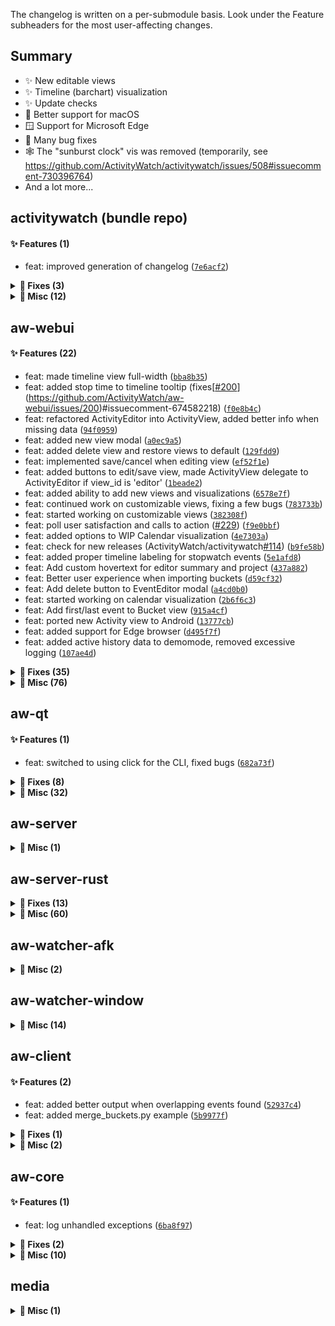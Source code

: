 The changelog is written on a per-submodule basis. Look under the Feature subheaders for the most user-affecting changes.

## Summary

 - ✨ New editable views
 - ✨ Timeline (barchart) visualization
 - ✨ Update checks
 - 🍎 Better support for macOS
 - 🪟 Support for Microsoft Edge
 - 🐛 Many bug fixes
 - 🕸️ The "sunburst clock" vis was removed (temporarily, see https://github.com/ActivityWatch/activitywatch/issues/508#issuecomment-730396764)
 - And a lot more...

## activitywatch (bundle repo)

#### ✨ Features (1)
 - feat: improved generation of changelog ([`7e6acf2`](https://github.com/ActivityWatch/activitywatch/commit/7e6acf2))

<details><summary><b>🐛 Fixes (3)</b></summary>
<p>

 - fix: fixed inclusion of aw-webui for use with aw-server-rust (fixes [#441](https://github.com/ActivityWatch/activitywatch/issues/441)) ([`2c3fe73`](https://github.com/ActivityWatch/activitywatch/commit/2c3fe73))
 - fix: fixed generation of changelog for subsubmodules ([`77b39b5`](https://github.com/ActivityWatch/activitywatch/commit/77b39b5))
 - fix: switched from biplist to plistlib (following dmgbuild's example) ([`5ddb5f6`](https://github.com/ActivityWatch/activitywatch/commit/5ddb5f6))

</p></details>

<details><summary><b>🔨 Misc (12)</b></summary>
<p>

 - docs: updated screenshot in README ([`42bf20c`](https://github.com/ActivityWatch/activitywatch/commit/42bf20c))
 - docs: updated FUNDING.yml ([`c779d75`](https://github.com/ActivityWatch/activitywatch/commit/c779d75))
 - Use git describe --tags --abbrev=0 to retrieve current activitywatch version in aw.spec ([`47cd07e`](https://github.com/ActivityWatch/activitywatch/commit/47cd07e))
 - docs: fixed stray end tag in README ([`b1a89d7`](https://github.com/ActivityWatch/activitywatch/commit/b1a89d7))
 - README: Removed outdated statement that import is not supported ([`370b073`](https://github.com/ActivityWatch/activitywatch/commit/370b073))
 - docs: fixed emoji in bug report issue template title ([`89d8a4f`](https://github.com/ActivityWatch/activitywatch/commit/89d8a4f))
 - docs: updated issue templates ([#429](https://github.com/ActivityWatch/activitywatch/issues/429)) ([`5c139b9`](https://github.com/ActivityWatch/activitywatch/commit/5c139b9))
 - docs: added commit message guidelines to CONTRIBUTING.md ([#415](https://github.com/ActivityWatch/activitywatch/issues/415)) ([`29ad429`](https://github.com/ActivityWatch/activitywatch/commit/29ad429))
 - Merge pull request [#401](https://github.com/ActivityWatch/activitywatch/issues/401) from gwynevans/docTweak ([`b1e8934`](https://github.com/ActivityWatch/activitywatch/commit/b1e8934))
 - Add explanation of AFK acronym to README ([`5193cd1`](https://github.com/ActivityWatch/activitywatch/commit/5193cd1))
 - docs: added new script to build changelog ([#381](https://github.com/ActivityWatch/activitywatch/issues/381)) ([`8ed9754`](https://github.com/ActivityWatch/activitywatch/commit/8ed9754))
 - docs: added GitHub actions badge to README ([`b33711a`](https://github.com/ActivityWatch/activitywatch/commit/b33711a))

</p></details>

## aw-webui

#### ✨ Features (22)
 - feat: made timeline view full-width ([`bba8b35`](https://github.com/ActivityWatch/aw-webui/commit/bba8b35))
 - feat: added stop time to timeline tooltip (fixes[[#200](https://github.com/ActivityWatch/aw-webui/issues/200)](https://github.com/ActivityWatch/aw-webui/issues/200)#issuecomment-674582218) ([`f0e8b4c`](https://github.com/ActivityWatch/aw-webui/commit/f0e8b4c))
 - feat: refactored ActivityEditor into ActivityView, added better info when missing data ([`94f0959`](https://github.com/ActivityWatch/aw-webui/commit/94f0959))
 - feat: added new view modal ([`a0ec9a5`](https://github.com/ActivityWatch/aw-webui/commit/a0ec9a5))
 - feat: added delete view and restore views to default ([`129fdd9`](https://github.com/ActivityWatch/aw-webui/commit/129fdd9))
 - feat: implemented save/cancel when editing view ([`ef52f1e`](https://github.com/ActivityWatch/aw-webui/commit/ef52f1e))
 - feat: added buttons to edit/save view, made ActivityView delegate to ActivityEditor if view_id is 'editor' ([`1beade2`](https://github.com/ActivityWatch/aw-webui/commit/1beade2))
 - feat: added ability to add new views and visualizations ([`6578e7f`](https://github.com/ActivityWatch/aw-webui/commit/6578e7f))
 - feat: continued work on customizable views, fixing a few bugs ([`783733b`](https://github.com/ActivityWatch/aw-webui/commit/783733b))
 - feat: started working on customizable views ([`382308f`](https://github.com/ActivityWatch/aw-webui/commit/382308f))
 - feat: poll user satisfaction and calls to action ([#229](https://github.com/ActivityWatch/aw-webui/issues/229)) ([`f9e0bbf`](https://github.com/ActivityWatch/aw-webui/commit/f9e0bbf))
 - feat: added options to WIP Calendar visualization ([`4e7303a`](https://github.com/ActivityWatch/aw-webui/commit/4e7303a))
 - feat: check for new releases (ActivityWatch/activitywatch[#114](https://github.com/ActivityWatch/aw-webui/issues/114)) ([`b9fe58b`](https://github.com/ActivityWatch/aw-webui/commit/b9fe58b))
 - feat: added proper timeline labeling for stopwatch events ([`5e1afd8`](https://github.com/ActivityWatch/aw-webui/commit/5e1afd8))
 - feat: Add custom hovertext for editor summary and project ([`437a882`](https://github.com/ActivityWatch/aw-webui/commit/437a882))
 - feat: Better user experience when importing buckets ([`d59cf32`](https://github.com/ActivityWatch/aw-webui/commit/d59cf32))
 - feat: Add delete button to EventEditor modal ([`a4cd0b0`](https://github.com/ActivityWatch/aw-webui/commit/a4cd0b0))
 - feat: started working on calendar visualization ([`2b6f6c3`](https://github.com/ActivityWatch/aw-webui/commit/2b6f6c3))
 - feat: Add first/last event to Bucket view ([`915a4cf`](https://github.com/ActivityWatch/aw-webui/commit/915a4cf))
 - feat: ported new Activity view to Android ([`13777cb`](https://github.com/ActivityWatch/aw-webui/commit/13777cb))
 - feat: added support for Edge browser ([`d495f7f`](https://github.com/ActivityWatch/aw-webui/commit/d495f7f))
 - feat: added active history data to demomode, removed excessive logging ([`107ae4d`](https://github.com/ActivityWatch/aw-webui/commit/107ae4d))

<details><summary><b>🐛 Fixes (35)</b></summary>
<p>

 - fix: added chromium.exe to browser appnames (fixes[[#503](https://github.com/ActivityWatch/aw-webui/issues/503)](https://github.com/ActivityWatch/activitywatch/issues/503)) ([`541e99c`](https://github.com/ActivityWatch/aw-webui/commit/541e99c))
 - fix: improved border-color of events in timeline visualization ([`935354a`](https://github.com/ActivityWatch/aw-webui/commit/935354a))
 - fix: added (commented out) sunburst_clock to SelectableVisualization.vue ([`d4f2b3c`](https://github.com/ActivityWatch/aw-webui/commit/d4f2b3c))
 - fix: fixed missing href, added Discord to links in Home.vue ([`6b5a67b`](https://github.com/ActivityWatch/aw-webui/commit/6b5a67b))
 - fix: minor satisfaction poll fixes ([`392cf8c`](https://github.com/ActivityWatch/aw-webui/commit/392cf8c))
 - fix: fixed invalid type ([`105afdc`](https://github.com/ActivityWatch/aw-webui/commit/105afdc))
 - fix: added linting for tests and fixed lint issues ([`fc5cbe9`](https://github.com/ActivityWatch/aw-webui/commit/fc5cbe9))
 - fix: changed sometimes missing unicode character to icon in CategoryTree ([`50b3258`](https://github.com/ActivityWatch/aw-webui/commit/50b3258))
 - fix: change button to only show for range ([#449](https://github.com/ActivityWatch/aw-webui/issues/449) from activitywatch) ([`0c36bbe`](https://github.com/ActivityWatch/aw-webui/commit/0c36bbe))
 - fix: fix timeline updating before new range is selected ([#449](https://github.com/ActivityWatch/aw-webui/issues/449) from activitywatch) ([`444980a`](https://github.com/ActivityWatch/aw-webui/commit/444980a))
 - fix: fix timeline updating before new range is selected ([#449](https://github.com/ActivityWatch/aw-webui/issues/449) from activitywatch) ([`d2ebb9c`](https://github.com/ActivityWatch/aw-webui/commit/d2ebb9c))
 - fix: Update aw-client-js ([`1448792`](https://github.com/ActivityWatch/aw-webui/commit/1448792))
 - fix: cleaned up queries, unifying more into canonicalQuery ([`03a1242`](https://github.com/ActivityWatch/aw-webui/commit/03a1242))
 - fix: Fix incompatibility with aw-server-python ([`1d3bfd1`](https://github.com/ActivityWatch/aw-webui/commit/1d3bfd1))
 - fix: Fix VisTimeline errors ([`61d2461`](https://github.com/ActivityWatch/aw-webui/commit/61d2461))
 - fix: Fix previously broken ts types ([`2902651`](https://github.com/ActivityWatch/aw-webui/commit/2902651))
 - fix: Fix previously broken ts types ([`e356b24`](https://github.com/ActivityWatch/aw-webui/commit/e356b24))
 - fix: Fix linting issues ([`ccddac7`](https://github.com/ActivityWatch/aw-webui/commit/ccddac7))
 - fix: Fix broken getBucketWithEvents ([`554f3f7`](https://github.com/ActivityWatch/aw-webui/commit/554f3f7))
 - fix: Set headers on tables where they belong ([`f08a43b`](https://github.com/ActivityWatch/aw-webui/commit/f08a43b))
 - fix: Fix 'Updated' field in buckets view for aw-server-rust ([`490901d`](https://github.com/ActivityWatch/aw-webui/commit/490901d))
 - fix: reintroduced active events for barchart visualization ([`2acb3cb`](https://github.com/ActivityWatch/aw-webui/commit/2acb3cb))
 - fix: fixed [#206](https://github.com/ActivityWatch/aw-webui/issues/206), incorrectly escaping backslashes in regex ([`554d05a`](https://github.com/ActivityWatch/aw-webui/commit/554d05a))
 - fix: fixed bug where opening Activity view didn't correctly use today as default date ([`903ad77`](https://github.com/ActivityWatch/aw-webui/commit/903ad77))
 - fix: added 'Firefox-esr' to browser appnames, fixes [#204](https://github.com/ActivityWatch/aw-webui/issues/204) ([`b6f91e3`](https://github.com/ActivityWatch/aw-webui/commit/b6f91e3))
 - fix: Merge window and browser queries ([`f9bcaed`](https://github.com/ActivityWatch/aw-webui/commit/f9bcaed))
 - fix: Subview is now kept when changing date in Activity view ([`f31c75c`](https://github.com/ActivityWatch/aw-webui/commit/f31c75c))
 - fix: fixed filter by category on Android ([`80479d2`](https://github.com/ActivityWatch/aw-webui/commit/80479d2))
 - fix: fixed incorrect references to state ([`0ded48d`](https://github.com/ActivityWatch/aw-webui/commit/0ded48d))
 - fix: Fixed very minor misplacement of button ([`a65623f`](https://github.com/ActivityWatch/aw-webui/commit/a65623f))
 - fix: fixed use of wrong bucket ([`83d14ca`](https://github.com/ActivityWatch/aw-webui/commit/83d14ca))
 - fix: readded active history caching ([`035d4cc`](https://github.com/ActivityWatch/aw-webui/commit/035d4cc))
 - fix: Add notice to download browser watcher if no buckets exist ([`f167565`](https://github.com/ActivityWatch/aw-webui/commit/f167565))
 - fix: See host if only editor buckets exist ([`59197ce`](https://github.com/ActivityWatch/aw-webui/commit/59197ce))
 - fix: Make week start on Monday instead of Sunday ([`dd6abc4`](https://github.com/ActivityWatch/aw-webui/commit/dd6abc4))

</p></details>

<details><summary><b>🔨 Misc (76)</b></summary>
<p>

 - Merge pull request [#233](https://github.com/ActivityWatch/aw-webui/issues/233) from ActivityWatch/dev/customizable-views ([`8e886b4`](https://github.com/ActivityWatch/aw-webui/commit/8e886b4))
 - refactor: split 'settings' Vuex store into 'categories' and 'views' ([`2788c14`](https://github.com/ActivityWatch/aw-webui/commit/2788c14))
 - test: fixed e2e screenshot test ([`50e2c0d`](https://github.com/ActivityWatch/aw-webui/commit/50e2c0d))
 - Merge pull request [#167](https://github.com/ActivityWatch/aw-webui/issues/167) from Mte90/patch-1 ([`2c5a934`](https://github.com/ActivityWatch/aw-webui/commit/2c5a934))
 - fix linting ([`526cfdc`](https://github.com/ActivityWatch/aw-webui/commit/526cfdc))
 - remove trailing whitespaces ([`49f3e2e`](https://github.com/ActivityWatch/aw-webui/commit/49f3e2e))
 - fix linting ([`894bf64`](https://github.com/ActivityWatch/aw-webui/commit/894bf64))
 - Merge branch 'master' into patch-1 ([`2e52832`](https://github.com/ActivityWatch/aw-webui/commit/2e52832))
 - docs: fixed comment in PeriodUsage.vue ([#230](https://github.com/ActivityWatch/aw-webui/issues/230)) ([`7912a32`](https://github.com/ActivityWatch/aw-webui/commit/7912a32))
 - Merge pull request [#211](https://github.com/ActivityWatch/aw-webui/issues/211) from ActivityWatch/dev/calendar ([`bfc24c9`](https://github.com/ActivityWatch/aw-webui/commit/bfc24c9))
 - Merge branch 'master' into dev/calendar ([`376e44f`](https://github.com/ActivityWatch/aw-webui/commit/376e44f))
 - Merge pull request [#225](https://github.com/ActivityWatch/aw-webui/issues/225) from billangli/dev/check-for-new-releases ([`707c45a`](https://github.com/ActivityWatch/aw-webui/commit/707c45a))
 - clean up code ([`f8b876b`](https://github.com/ActivityWatch/aw-webui/commit/f8b876b))
 - add aliasing to jest config ([`a8b35d9`](https://github.com/ActivityWatch/aw-webui/commit/a8b35d9))
 - ignore screenshot.test.js from npm test script ([`81a6985`](https://github.com/ActivityWatch/aw-webui/commit/81a6985))
 - Merge pull request [#219](https://github.com/ActivityWatch/aw-webui/issues/219) from billangli/dev/timeline-input-button ([`02a37cc`](https://github.com/ActivityWatch/aw-webui/commit/02a37cc))
 - move initial request to be called from InputTimeInterval ([`050f700`](https://github.com/ActivityWatch/aw-webui/commit/050f700))
 - Change select from v-bind to v-model ([`435896a`](https://github.com/ActivityWatch/aw-webui/commit/435896a))
 - lint-fix ([`7a39a23`](https://github.com/ActivityWatch/aw-webui/commit/7a39a23))
 - Merge branch 'dev/timeline-input-button' of https://github.com/billangli/aw-webui into dev/timeline-input-button ([`6e1eedb`](https://github.com/ActivityWatch/aw-webui/commit/6e1eedb))
 - style: fixed lints, applied prettier v2 style, removed old Log view ([`91878ee`](https://github.com/ActivityWatch/aw-webui/commit/91878ee))
 - Merge pull request [#218](https://github.com/ActivityWatch/aw-webui/issues/218) from ActivityWatch/dev/settings-split ([`11245d7`](https://github.com/ActivityWatch/aw-webui/commit/11245d7))
 - Merge pull request [#217](https://github.com/ActivityWatch/aw-webui/issues/217) from ActivityWatch/dev/summary-custom-hovertext ([`e0d26ec`](https://github.com/ActivityWatch/aw-webui/commit/e0d26ec))
 - refactor: Split Settings into multiple views ([`ed37580`](https://github.com/ActivityWatch/aw-webui/commit/ed37580))
 - Merge pull request [#210](https://github.com/ActivityWatch/aw-webui/issues/210) from ActivityWatch/dev/import-ux-enhancement ([`0038e50`](https://github.com/ActivityWatch/aw-webui/commit/0038e50))
 - Merge pull request [#214](https://github.com/ActivityWatch/aw-webui/issues/214) from ActivityWatch/dev/move-delete-button ([`443528f`](https://github.com/ActivityWatch/aw-webui/commit/443528f))
 - refactor: Move modal into EventEditor ([`9319fca`](https://github.com/ActivityWatch/aw-webui/commit/9319fca))
 - Merge pull request [#209](https://github.com/ActivityWatch/aw-webui/issues/209) from ActivityWatch/dev/lint-fix ([`63d23f9`](https://github.com/ActivityWatch/aw-webui/commit/63d23f9))
 - Merge pull request [#208](https://github.com/ActivityWatch/aw-webui/issues/208) from ActivityWatch/dev/vuex-fix ([`16e37ae`](https://github.com/ActivityWatch/aw-webui/commit/16e37ae))
 - Merge pull request [#202](https://github.com/ActivityWatch/aw-webui/issues/202) from ActivityWatch/dev/last_updated_buckets_fix ([`4b08fbd`](https://github.com/ActivityWatch/aw-webui/commit/4b08fbd))
 - Merge pull request [#203](https://github.com/ActivityWatch/aw-webui/issues/203) from ActivityWatch/dev/merge-window-and-browser-queries ([`09df952`](https://github.com/ActivityWatch/aw-webui/commit/09df952))
 - Merge pull request [#207](https://github.com/ActivityWatch/aw-webui/issues/207) from ActivityWatch/dev/today-bug ([`7821419`](https://github.com/ActivityWatch/aw-webui/commit/7821419))
 - Merge pull request [#2](https://github.com/ActivityWatch/aw-webui/issues/2) from skuzzymiglet/patch-1 ([`4d81a09`](https://github.com/ActivityWatch/aw-webui/commit/4d81a09))
 - Merge pull request [#201](https://github.com/ActivityWatch/aw-webui/issues/201) from ActivityWatch/dev/period-link-subview-fix ([`df5a625`](https://github.com/ActivityWatch/aw-webui/commit/df5a625))
 - Fix bug with browser activity not showing "Loading..." when loading ([`9247aed`](https://github.com/ActivityWatch/aw-webui/commit/9247aed))
 - Merge pull request [#197](https://github.com/ActivityWatch/aw-webui/issues/197) from ActivityWatch/dev/small-tweaks ([`1a969b3`](https://github.com/ActivityWatch/aw-webui/commit/1a969b3))
 - improvement(design): more small design improvements ([`7a2693d`](https://github.com/ActivityWatch/aw-webui/commit/7a2693d))
 - improvement(design): further fixes to design on small screens, added links to watchers page in the docs whenmissing browser or editor buckets ([`3dc3615`](https://github.com/ActivityWatch/aw-webui/commit/3dc3615))
 - improvement(design): made improvements to the design of the Activity view, including smaller tabs and placing the periodLength select in between the 'previous' and 'next' buttons ([`06ccbbe`](https://github.com/ActivityWatch/aw-webui/commit/06ccbbe))
 - Merge pull request [#196](https://github.com/ActivityWatch/aw-webui/issues/196) from ActivityWatch/dependabot/npm_and_yarn/jquery-3.5.0 ([`7c9a7d5`](https://github.com/ActivityWatch/aw-webui/commit/7c9a7d5))
 - Merge pull request [#194](https://github.com/ActivityWatch/aw-webui/issues/194) from ActivityWatch/dev/eslint-fix ([`4973c62`](https://github.com/ActivityWatch/aw-webui/commit/4973c62))
 - Merge pull request [#195](https://github.com/ActivityWatch/aw-webui/issues/195) from ActivityWatch/dev/cleanups ([`7242bed`](https://github.com/ActivityWatch/aw-webui/commit/7242bed))
 - refactor: Removed unnecessary prints ([`9c616e2`](https://github.com/ActivityWatch/aw-webui/commit/9c616e2))
 - style: fixed eslint warnings ([`187c7e5`](https://github.com/ActivityWatch/aw-webui/commit/187c7e5))
 - Merge pull request [#183](https://github.com/ActivityWatch/aw-webui/issues/183) from ActivityWatch/dev/android-update ([`c535835`](https://github.com/ActivityWatch/aw-webui/commit/c535835))
 - refactor: cleanup and minor restyling of SelectableVisualization ([`b215d50`](https://github.com/ActivityWatch/aw-webui/commit/b215d50))
 - Merge pull request [#193](https://github.com/ActivityWatch/aw-webui/issues/193) from ActivityWatch/dev/period-length-fix ([`51bab94`](https://github.com/ActivityWatch/aw-webui/commit/51bab94))
 - refactor: removed old Android activity view ([`afdf0fc`](https://github.com/ActivityWatch/aw-webui/commit/afdf0fc))
 - refactor: changed buckets.(type)_buckets to simply buckets.(type), added androidBucketsByHost ([`f90c0af`](https://github.com/ActivityWatch/aw-webui/commit/f90c0af))
 - Merge pull request [#192](https://github.com/ActivityWatch/aw-webui/issues/192) from NicoWeio/better-errors ([`0f9eb0c`](https://github.com/ActivityWatch/aw-webui/commit/0f9eb0c))
 - remove dedupe "feature"; rewrite code for display message ([`3b1a22f`](https://github.com/ActivityWatch/aw-webui/commit/3b1a22f))
 - bugfix: Inconsistency when changing period length ([`1704d71`](https://github.com/ActivityWatch/aw-webui/commit/1704d71))
 - display error message from API requests if available ([`452ac82`](https://github.com/ActivityWatch/aw-webui/commit/452ac82))
 - Merge pull request [#190](https://github.com/ActivityWatch/aw-webui/issues/190) from ActivityWatch/dev/selectable-activity-views ([`353634b`](https://github.com/ActivityWatch/aw-webui/commit/353634b))
 - refactor: Rename ActivityDaily to just Activity ([`bc4e950`](https://github.com/ActivityWatch/aw-webui/commit/bc4e950))
 - feature: Make views in summary selectable ([`c366500`](https://github.com/ActivityWatch/aw-webui/commit/c366500))
 - Merge pull request [#189](https://github.com/ActivityWatch/aw-webui/issues/189) from ActivityWatch/dev/daily-activity-vuex-refactor2 ([`a5a9e70`](https://github.com/ActivityWatch/aw-webui/commit/a5a9e70))
 - refactor: Made activity_daily vuex more structured and easier to read ([`e30bad4`](https://github.com/ActivityWatch/aw-webui/commit/e30bad4))
 - Merge pull request [#186](https://github.com/ActivityWatch/aw-webui/issues/186) from ActivityWatch/dev/make-queries-less-dependent ([`6379134`](https://github.com/ActivityWatch/aw-webui/commit/6379134))
 - Merge pull request [#185](https://github.com/ActivityWatch/aw-webui/issues/185) from ActivityWatch/dev/monday-start-of-week ([`3451196`](https://github.com/ActivityWatch/aw-webui/commit/3451196))
 - Merge pull request [#182](https://github.com/ActivityWatch/aw-webui/issues/182) from ActivityWatch/dev/demomode-active-history ([`fbcb5ab`](https://github.com/ActivityWatch/aw-webui/commit/fbcb5ab))
 - Merge pull request [#181](https://github.com/ActivityWatch/aw-webui/issues/181) from ActivityWatch/dev/edge-browser ([`91bdb2c`](https://github.com/ActivityWatch/aw-webui/commit/91bdb2c))
 - Merge pull request [#179](https://github.com/ActivityWatch/aw-webui/issues/179) from ActivityWatch/github-actions ([`ed6bed6`](https://github.com/ActivityWatch/aw-webui/commit/ed6bed6))
 - Merge pull request [#178](https://github.com/ActivityWatch/aw-webui/issues/178) from ActivityWatch/dev/better-demomode ([`f3fcb20`](https://github.com/ActivityWatch/aw-webui/commit/f3fcb20))
 - Merge branch 'dev/better-demomode' of github.com:ActivityWatch/aw-webui into dev/better-demomode ([`fdd8052`](https://github.com/ActivityWatch/aw-webui/commit/fdd8052))
 - docs: added more activities to demomode ([`cc5b437`](https://github.com/ActivityWatch/aw-webui/commit/cc5b437))
 - added computation of demo data from single list of events ([`f0a06dd`](https://github.com/ActivityWatch/aw-webui/commit/f0a06dd))
 - added computation of demo data from single list of events ([`1362f2d`](https://github.com/ActivityWatch/aw-webui/commit/1362f2d))
 - Merge pull request [#177](https://github.com/ActivityWatch/aw-webui/issues/177) from ActivityWatch/dev/prettier ([`f9c0b40`](https://github.com/ActivityWatch/aw-webui/commit/f9c0b40))
 - ran `make lint-fix` ([`a1428a4`](https://github.com/ActivityWatch/aw-webui/commit/a1428a4))
 - Merge pull request [#176](https://github.com/ActivityWatch/aw-webui/issues/176) from ActivityWatch/dev/demomode ([`553cceb`](https://github.com/ActivityWatch/aw-webui/commit/553cceb))
 - added fully covered examples of data for demomode ([`5a47ebe`](https://github.com/ActivityWatch/aw-webui/commit/5a47ebe))
 - added lint-fix to Makefile (eslint --fix), now also lints typescript files ([`3ea66bb`](https://github.com/ActivityWatch/aw-webui/commit/3ea66bb))
 - started working on demo mode ([`8f9af1c`](https://github.com/ActivityWatch/aw-webui/commit/8f9af1c))
 - Combine aw-webui PR [#173](https://github.com/ActivityWatch/aw-webui/issues/173) ([`0b9da98`](https://github.com/ActivityWatch/aw-webui/commit/0b9da98))
 - More software to categorize ([`755c6f0`](https://github.com/ActivityWatch/aw-webui/commit/755c6f0))

</p></details>

## aw-qt

#### ✨ Features (1)
 - feat: switched to using click for the CLI, fixed bugs ([`682a73f`](https://github.com/ActivityWatch/aw-qt/commit/682a73f))

<details><summary><b>🐛 Fixes (8)</b></summary>
<p>

 - fix: fixed assumption about pathsep ([`b7da7c3`](https://github.com/ActivityWatch/aw-qt/commit/b7da7c3))
 - fix: improved module detection, added comments ([`1924e3b`](https://github.com/ActivityWatch/aw-qt/commit/1924e3b))
 - fix: fixed module detection and naming ([`063a00c`](https://github.com/ActivityWatch/aw-qt/commit/063a00c))
 - fix: fixed bugs in bundled/system modules ([`83cc4db`](https://github.com/ActivityWatch/aw-qt/commit/83cc4db))
 - fix: fixed typing checks ([`01378f1`](https://github.com/ActivityWatch/aw-qt/commit/01378f1))
 - fix: minor cleanup ([`f6d26c7`](https://github.com/ActivityWatch/aw-qt/commit/f6d26c7))
 - fix: made sip an explicit dependency (see[[#433](https://github.com/ActivityWatch/aw-qt/issues/433)](https://github.com/ActivityWatch/activitywatch/issues/433)) ([`56cc28c`](https://github.com/ActivityWatch/aw-qt/commit/56cc28c))
 - fix: replace webbrowser.open with xdg-open with original LD_LIBRARY_PATH ([`bcd27a0`](https://github.com/ActivityWatch/aw-qt/commit/bcd27a0))

</p></details>

<details><summary><b>🔨 Misc (32)</b></summary>
<p>

 - manager: Fix issue with bundled modules not being detected ([`d887ca5`](https://github.com/ActivityWatch/aw-qt/commit/d887ca5))
 - manager: Make matching of executables more accurate ([`1d421ba`](https://github.com/ActivityWatch/aw-qt/commit/1d421ba))
 - Merge pull request [#64](https://github.com/ActivityWatch/aw-qt/issues/64) from ActivityWatch/dev/fix-module-name-and-filtering ([`9a569fa`](https://github.com/ActivityWatch/aw-qt/commit/9a569fa))
 - docs: updated README with badges and minimal build instructions ([`3db74cd`](https://github.com/ActivityWatch/aw-qt/commit/3db74cd))
 - Merge pull request [#56](https://github.com/ActivityWatch/aw-qt/issues/56) from xylix/dev/improved-module-detection ([`839c9fd`](https://github.com/ActivityWatch/aw-qt/commit/839c9fd))
 - style: removed unused imports ([`157a546`](https://github.com/ActivityWatch/aw-qt/commit/157a546))
 - Merge branch 'master' into dev/improved-module-detection ([`0a359bd`](https://github.com/ActivityWatch/aw-qt/commit/0a359bd))
 - Merge pull request [#59](https://github.com/ActivityWatch/aw-qt/issues/59) from ActivityWatch/dev/fix-buggy-webbrowser-open ([`707b75b`](https://github.com/ActivityWatch/aw-qt/commit/707b75b))
 - Get PATH using python's os module instead of getting environment variable and manually splitting ([`68314f0`](https://github.com/ActivityWatch/aw-qt/commit/68314f0))
 - Merge pull request [#57](https://github.com/ActivityWatch/aw-qt/issues/57) from xylix/dev/trayicon-color-fix ([`eadf39d`](https://github.com/ActivityWatch/aw-qt/commit/eadf39d))
 - Let trayicon owning program handle coloring it with filters ([`5385d8b`](https://github.com/ActivityWatch/aw-qt/commit/5385d8b))
 - Add some informative pydoc comments ([`2a6a8da`](https://github.com/ActivityWatch/aw-qt/commit/2a6a8da))
 - Recursively find submodules in subdirectories ([`9a849ca`](https://github.com/ActivityWatch/aw-qt/commit/9a849ca))
 - Remove unnecessary possible_modules config option ([`9e4b15e`](https://github.com/ActivityWatch/aw-qt/commit/9e4b15e))
 - Add pip cache for macOS, should make pyobjc etc. installation significantly faster ([`b14b1be`](https://github.com/ActivityWatch/aw-qt/commit/b14b1be))
 - Improve autostart() input typing ([`8808f7c`](https://github.com/ActivityWatch/aw-qt/commit/8808f7c))
 - Add pyqt type stubs to dev dependencies, nicer mypy output by default ([`a7c098c`](https://github.com/ActivityWatch/aw-qt/commit/a7c098c))
 - Fix lambda parameter amount to allow termination on sigint / sigkill ([`ea9d196`](https://github.com/ActivityWatch/aw-qt/commit/ea9d196))
 - Improve type safety and add some info logs / comments ([`d4e33cf`](https://github.com/ActivityWatch/aw-qt/commit/d4e33cf))
 - Improve mypy typing ([`4403d19`](https://github.com/ActivityWatch/aw-qt/commit/4403d19))
 - Merge remote-tracking branch 'xylix/dev/autodetect-modules' into dev/improved-module-detection ([`2a05ba1`](https://github.com/ActivityWatch/aw-qt/commit/2a05ba1))
 - remove 1 unused import, don't treat aw-server as a special case in creating module menu ([`7a67423`](https://github.com/ActivityWatch/aw-qt/commit/7a67423))
 - Add type hints to new code ([`94dc1df`](https://github.com/ActivityWatch/aw-qt/commit/94dc1df))
 - rename QTSettings to AwQtSettings and add aw-server-rust ([`9dfea4b`](https://github.com/ActivityWatch/aw-qt/commit/9dfea4b))
 - Store available and autostart modules lists as configuration. See [#47](https://github.com/ActivityWatch/aw-qt/issues/47) ([`a974e2c`](https://github.com/ActivityWatch/aw-qt/commit/a974e2c))
 - actually check for module existence in manager ([`b7ed55a`](https://github.com/ActivityWatch/aw-qt/commit/b7ed55a))
 - fixed typechecking and enabled on Travis ([`6db5435`](https://github.com/ActivityWatch/aw-qt/commit/6db5435))
 - categorized module menu by location of module ([`70cca98`](https://github.com/ActivityWatch/aw-qt/commit/70cca98))
 - fixed issue when location in PATH does not exist ([`4078647`](https://github.com/ActivityWatch/aw-qt/commit/4078647))
 - fixed crash when module couldn't be started ([`ba88995`](https://github.com/ActivityWatch/aw-qt/commit/ba88995))
 - fixed bundled modules ([`fbe3519`](https://github.com/ActivityWatch/aw-qt/commit/fbe3519))
 - added basic module autodetection ([`53f7dd0`](https://github.com/ActivityWatch/aw-qt/commit/53f7dd0))

</p></details>

## aw-server

<details><summary><b>🔨 Misc (1)</b></summary>
<p>

 - docs(README): updated outdated build instructions ([#72](https://github.com/ActivityWatch/aw-server/issues/72)) ([`7bab7f0`](https://github.com/ActivityWatch/aw-server/commit/7bab7f0))

</p></details>

## aw-server-rust

<details><summary><b>🐛 Fixes (13)</b></summary>
<p>

 - fix: corrected non-standard log dir on macOS (fixes [#187](https://github.com/ActivityWatch/aw-server-rust/issues/187)) ([`623dfb4`](https://github.com/ActivityWatch/aw-server-rust/commit/623dfb4))
 - fix: correct lookup of asset_path for .app bundles on macOS ([`9be9962`](https://github.com/ActivityWatch/aw-server-rust/commit/9be9962))
 - fix: Drop single events if corrupted instead of failing whole import ([`96cbc9d`](https://github.com/ActivityWatch/aw-server-rust/commit/96cbc9d))
 - fix: Replace serde_derive with serdes derive feature for all crates ([`5c68853`](https://github.com/ActivityWatch/aw-server-rust/commit/5c68853))
 - fix: Set allocator to jemalloc ([`eabf9a1`](https://github.com/ActivityWatch/aw-server-rust/commit/eabf9a1))
 - fix: Allow floods to merge same event multiple times ([`f5bf3cc`](https://github.com/ActivityWatch/aw-server-rust/commit/f5bf3cc))
 - fix: Remove unnecessary clones ([`db720bf`](https://github.com/ActivityWatch/aw-server-rust/commit/db720bf))
 - fix: Fix clippy issues in aw-transform ([`158cf60`](https://github.com/ActivityWatch/aw-server-rust/commit/158cf60))
 - fix: dependency update needed for new Rust nightly (see https://github.com/ActivityWatch/aw-android/pull/40#issuecomment-651328018) ([`ca905a8`](https://github.com/ActivityWatch/aw-server-rust/commit/ca905a8))
 - fix: added limit parameter to the JNI wrapper for get_events ([`147a2d0`](https://github.com/ActivityWatch/aw-server-rust/commit/147a2d0))
 - fix: fixed issue in compile-android.sh script ([`c101a87`](https://github.com/ActivityWatch/aw-server-rust/commit/c101a87))
 - fix: removed stale .cargo/config and added to .gitignore ([`d7bfc23`](https://github.com/ActivityWatch/aw-server-rust/commit/d7bfc23))
 - fix: changed cfg(debug_assertions) to is_testing for runtime checks ([`96bbb0e`](https://github.com/ActivityWatch/aw-server-rust/commit/96bbb0e))

</p></details>

<details><summary><b>🔨 Misc (60)</b></summary>
<p>

 - chore: bumped version number to v0.10.0 ([`f1f5095`](https://github.com/ActivityWatch/aw-server-rust/commit/f1f5095))
 - aw-transform: Optimize filter_period_intersect by pre-calculating endtimes ([`ebb1fdd`](https://github.com/ActivityWatch/aw-server-rust/commit/ebb1fdd))
 - aw-transform: Add benchmark for filter_period_intersect ([`4f00b19`](https://github.com/ActivityWatch/aw-server-rust/commit/4f00b19))
 - aw-query: Refactor benchmark code ([`eabcf74`](https://github.com/ActivityWatch/aw-server-rust/commit/eabcf74))
 - Cargo.lock: Update dependencies ([`2fc85f3`](https://github.com/ActivityWatch/aw-server-rust/commit/2fc85f3))
 - aw-server: Test key_value of different types ([`70968e4`](https://github.com/ActivityWatch/aw-server-rust/commit/70968e4))
 - Make settings value possibly any json type ([`6ecb206`](https://github.com/ActivityWatch/aw-server-rust/commit/6ecb206))
 - aw-models: Add custom schema for tryparse ([`03fd9cd`](https://github.com/ActivityWatch/aw-server-rust/commit/03fd9cd))
 - Cargo.lock: Update dependencies ([`7f2bf15`](https://github.com/ActivityWatch/aw-server-rust/commit/7f2bf15))
 - aw-models: Add schemars support ([`e1131d6`](https://github.com/ActivityWatch/aw-server-rust/commit/e1131d6))
 - aw-datastore: Add bucket_id to errors ([`5bdd6f3`](https://github.com/ActivityWatch/aw-server-rust/commit/5bdd6f3))
 - aw-server: Add Into trait for DatastoreError to HttpErrorJson ([`7a19f34`](https://github.com/ActivityWatch/aw-server-rust/commit/7a19f34))
 - aw-server: Fix compilation on android ([`d985c51`](https://github.com/ActivityWatch/aw-server-rust/commit/d985c51))
 - aw-server: Replace all errors with HttpErrorJson ([`b14a173`](https://github.com/ActivityWatch/aw-server-rust/commit/b14a173))
 - aw-server: Improve HTTP error handling ([`3b126cc`](https://github.com/ActivityWatch/aw-server-rust/commit/3b126cc))
 - tests: Add more asserts of HTTP body ([`a5cbb0d`](https://github.com/ActivityWatch/aw-server-rust/commit/a5cbb0d))
 - aw-server: Make UUID part of ServerState ([`7f6f63d`](https://github.com/ActivityWatch/aw-server-rust/commit/7f6f63d))
 - aw-transform: Add documentation to transforms ([`b04d38b`](https://github.com/ActivityWatch/aw-server-rust/commit/b04d38b))
 - Update aw-webui ([`cc437ea`](https://github.com/ActivityWatch/aw-server-rust/commit/cc437ea))
 - Update Cargo.lock ([`f3c2ede`](https://github.com/ActivityWatch/aw-server-rust/commit/f3c2ede))
 - aw-transform: fix: If events merge during flood, choose the longest endtime ([`091362f`](https://github.com/ActivityWatch/aw-server-rust/commit/091362f))
 - tests: Added another heartbeat test ([`2102597`](https://github.com/ActivityWatch/aw-server-rust/commit/2102597))
 - query: Add VarEnv type alias ([`420d691`](https://github.com/ActivityWatch/aw-server-rust/commit/420d691))
 - Merge pull request [#137](https://github.com/ActivityWatch/aw-server-rust/issues/137) from ActivityWatch/dev/get_events-limit-jni ([`4c6dd98`](https://github.com/ActivityWatch/aw-server-rust/commit/4c6dd98))
 - Merge pull request [#135](https://github.com/ActivityWatch/aw-server-rust/issues/135) from ActivityWatch/dev/android-vendored-openssl ([`9e796b4`](https://github.com/ActivityWatch/aw-server-rust/commit/9e796b4))
 - aw-webui: Update submodule ([`b3aa756`](https://github.com/ActivityWatch/aw-server-rust/commit/b3aa756))
 - aw-query: Add function filter_keyvals_regex ([`132370b`](https://github.com/ActivityWatch/aw-server-rust/commit/132370b))
 - aw-transform: Avoid cloning in filter_keyvals ([`5185b5d`](https://github.com/ActivityWatch/aw-server-rust/commit/5185b5d))
 - aw-transform: Add filter_keyvals_regex ([`fa842f6`](https://github.com/ActivityWatch/aw-server-rust/commit/fa842f6))
 - README: Fix broken build status badge ([`0dbd57f`](https://github.com/ActivityWatch/aw-server-rust/commit/0dbd57f))
 - aw-server: Refactor dirs, add tests do dirs and logging ([`9b406fc`](https://github.com/ActivityWatch/aw-server-rust/commit/9b406fc))
 - aw-query: Fix unnecessary lifetime parameter and references ([`826b78a`](https://github.com/ActivityWatch/aw-server-rust/commit/826b78a))
 - aw-query: Add simple benchmarks ([`edc9b3f`](https://github.com/ActivityWatch/aw-server-rust/commit/edc9b3f))
 - aw-query: Removed cloning from assigns ([`39cccb3`](https://github.com/ActivityWatch/aw-server-rust/commit/39cccb3))
 - Cargo.lock: Update dependencies ([`9184a35`](https://github.com/ActivityWatch/aw-server-rust/commit/9184a35))
 - aw-query: fix clippy error ([`882385f`](https://github.com/ActivityWatch/aw-server-rust/commit/882385f))
 - chore: updated aw-webui ([`7ede519`](https://github.com/ActivityWatch/aw-server-rust/commit/7ede519))
 - aw-server: rustfmt fix ([`c6cd1d5`](https://github.com/ActivityWatch/aw-server-rust/commit/c6cd1d5))
 - aw-server: Remove unused catchers ([`0b75663`](https://github.com/ActivityWatch/aw-server-rust/commit/0b75663))
 - aw-server: Set content type for more endpoints ([`00c001b`](https://github.com/ActivityWatch/aw-server-rust/commit/00c001b))
 - codecov.yml: Set diff target to a low value ([`e15fe1c`](https://github.com/ActivityWatch/aw-server-rust/commit/e15fe1c))
 - codecov.yml: Disable coverage requirement ([`7f98e25`](https://github.com/ActivityWatch/aw-server-rust/commit/7f98e25))
 - Fix database location when running with --testing ([`642a531`](https://github.com/ActivityWatch/aw-server-rust/commit/642a531))
 - cargo: Update dependencies ([`335417e`](https://github.com/ActivityWatch/aw-server-rust/commit/335417e))
 - cargo: Remove some features from multipart to get fewer dependencies ([`ccff0e4`](https://github.com/ActivityWatch/aw-server-rust/commit/ccff0e4))
 - aw-server: Clippy fixes ([`4ceb9c2`](https://github.com/ActivityWatch/aw-server-rust/commit/4ceb9c2))
 - aw-client-rust: Clippy fixes ([`718ebfd`](https://github.com/ActivityWatch/aw-server-rust/commit/718ebfd))
 - aw-datastore: Clippy fix and refactoring of worker ([`6f5200d`](https://github.com/ActivityWatch/aw-server-rust/commit/6f5200d))
 - aw-datastore: Make reload test force commit ([`34d2dec`](https://github.com/ActivityWatch/aw-server-rust/commit/34d2dec))
 - aw-datastore: Guarantee DB commit every 15 seconds ([`17dff67`](https://github.com/ActivityWatch/aw-server-rust/commit/17dff67))
 - aw-server: Increase default log levels further ([`afbb70c`](https://github.com/ActivityWatch/aw-server-rust/commit/afbb70c))
 - aw-server: Added option parsing and --testing option ([`c34b7f6`](https://github.com/ActivityWatch/aw-server-rust/commit/c34b7f6))
 - aw-server: Pass AWConfig as a Rocket state ([`cd00f31`](https://github.com/ActivityWatch/aw-server-rust/commit/cd00f31))
 - aw-query: Fix clippy issues ([`6f69b8b`](https://github.com/ActivityWatch/aw-server-rust/commit/6f69b8b))
 - cleaned up testing/production detection ([`5b52961`](https://github.com/ActivityWatch/aw-server-rust/commit/5b52961))
 - moved log directory to make it aw-qt compatible ([`6024d7d`](https://github.com/ActivityWatch/aw-server-rust/commit/6024d7d))
 - reduced logging and simplified logging pipeline ([`d456981`](https://github.com/ActivityWatch/aw-server-rust/commit/d456981))
 - Merge pull request [#105](https://github.com/ActivityWatch/aw-server-rust/issues/105) from ActivityWatch/dev/github-actions ([`f2afa99`](https://github.com/ActivityWatch/aw-server-rust/commit/f2afa99))
 - docs: updated README ([`62be9f4`](https://github.com/ActivityWatch/aw-server-rust/commit/62be9f4))
 - Create rust.yml ([`d7e75dd`](https://github.com/ActivityWatch/aw-server-rust/commit/d7e75dd))

</p></details>

## aw-watcher-afk

<details><summary><b>🔨 Misc (2)</b></summary>
<p>

 - Merge pull request [#40](https://github.com/ActivityWatch/aw-watcher-afk/issues/40) from ActivityWatch/doc/readme-update ([`32d7647`](https://github.com/ActivityWatch/aw-watcher-afk/commit/32d7647))
 - doc: Update install instructions in README.md ([`c06bcab`](https://github.com/ActivityWatch/aw-watcher-afk/commit/c06bcab))

</p></details>

## aw-watcher-window

<details><summary><b>🔨 Misc (14)</b></summary>
<p>

 - Merge pull request [#41](https://github.com/ActivityWatch/aw-watcher-window/issues/41) from xylix/dev/macos-ask-for-permission ([`48491bc`](https://github.com/ActivityWatch/aw-watcher-window/commit/48491bc))
 - Merge branch 'master' into dev/macos-ask-for-permission ([`724a3e2`](https://github.com/ActivityWatch/aw-watcher-window/commit/724a3e2))
 - Merge pull request [#44](https://github.com/ActivityWatch/aw-watcher-window/issues/44) from ActivityWatch/doc/readme-update ([`fbec7ed`](https://github.com/ActivityWatch/aw-watcher-window/commit/fbec7ed))
 - doc: Add install instructions to README.md ([`bc33438`](https://github.com/ActivityWatch/aw-watcher-window/commit/bc33438))
 - remove execution blocking from macos.py, move macos permission check in main.py after logging has bene initialized ([`b829e04`](https://github.com/ActivityWatch/aw-watcher-window/commit/b829e04))
 - Fix types in Process args, remove hardcoded development False ([`3ad2af6`](https://github.com/ActivityWatch/aw-watcher-window/commit/3ad2af6))
 - Update lockfile post merge ([`04d8269`](https://github.com/ActivityWatch/aw-watcher-window/commit/04d8269))
 - Merge branch 'master' into dev/macos-ask-for-permission ([`aa841c2`](https://github.com/ActivityWatch/aw-watcher-window/commit/aa841c2))
 - Use multiprocessing for background perm check execution. ([`0943007`](https://github.com/ActivityWatch/aw-watcher-window/commit/0943007))
 - Merge pull request [#42](https://github.com/ActivityWatch/aw-watcher-window/issues/42) from ActivityWatch/dev/github-actions ([`620b52c`](https://github.com/ActivityWatch/aw-watcher-window/commit/620b52c))
 - Start running perm dialog in a background thread ([`f032ed1`](https://github.com/ActivityWatch/aw-watcher-window/commit/f032ed1))
 - Add accessibility settings link button ([`890b6d6`](https://github.com/ActivityWatch/aw-watcher-window/commit/890b6d6))
 - Platform restrict pyobjc deps ([`6c2c1e5`](https://github.com/ActivityWatch/aw-watcher-window/commit/6c2c1e5))
 - Use AppKit to figure if we have accessbility perms and pyobjc to ask for them ([`82e90b2`](https://github.com/ActivityWatch/aw-watcher-window/commit/82e90b2))

</p></details>

## aw-client

#### ✨ Features (2)
 - feat: added better output when overlapping events found ([`52937c4`](https://github.com/ActivityWatch/aw-client/commit/52937c4))
 - feat: added merge_buckets.py example ([`5b9977f`](https://github.com/ActivityWatch/aw-client/commit/5b9977f))

<details><summary><b>🐛 Fixes (1)</b></summary>
<p>

 - fix: fixed minor things (docs, wrongly commented out code) in examples/merge_buckets.py ([`839e1ba`](https://github.com/ActivityWatch/aw-client/commit/839e1ba))

</p></details>

<details><summary><b>🔨 Misc (2)</b></summary>
<p>

 - Merge pull request [#49](https://github.com/ActivityWatch/aw-client/issues/49) from ActivityWatch/doc/readme-update ([`bd8a953`](https://github.com/ActivityWatch/aw-client/commit/bd8a953))
 - doc: Add install instructions to README.md ([`3a4367c`](https://github.com/ActivityWatch/aw-client/commit/3a4367c))

</p></details>

## aw-core

#### ✨ Features (1)
 - feat: log unhandled exceptions ([`6ba8f97`](https://github.com/ActivityWatch/aw-core/commit/6ba8f97))

<details><summary><b>🐛 Fixes (2)</b></summary>
<p>

 - fix: fixed bug when passing unsorted lists into _intersecting_eventpairs and added test for it ([`216e9fc`](https://github.com/ActivityWatch/aw-core/commit/216e9fc))
 - fix: fixed case where heartbeat with similar timestamp could shorten previous event ([`0444be3`](https://github.com/ActivityWatch/aw-core/commit/0444be3))

</p></details>

<details><summary><b>🔨 Misc (10)</b></summary>
<p>

 - style: fixed code formatting ([`8775e04`](https://github.com/ActivityWatch/aw-core/commit/8775e04))
 - refactor: extracted TimePeriod class to timeslot repo ([`e4a2b53`](https://github.com/ActivityWatch/aw-core/commit/e4a2b53))
 - test: added test for intersecting eventpairs ([`5f75f65`](https://github.com/ActivityWatch/aw-core/commit/5f75f65))
 - test: changed categorization test to include backslash-metacharacter (\w) ([`e83f3f8`](https://github.com/ActivityWatch/aw-core/commit/e83f3f8))
 - docs: fixed CI badge, added better summary of contained modules ([`c38b814`](https://github.com/ActivityWatch/aw-core/commit/c38b814))
 - style: formatted everything with Black ([`eda4ff6`](https://github.com/ActivityWatch/aw-core/commit/eda4ff6))
 - tests: Add test for heartbeats with same timestamp ([`296647e`](https://github.com/ActivityWatch/aw-core/commit/296647e))
 - Merge pull request [#90](https://github.com/ActivityWatch/aw-core/issues/90) from ActivityWatch/doc/readme-update ([`a6a9a9e`](https://github.com/ActivityWatch/aw-core/commit/a6a9a9e))
 - doc: Add install instructions to README.md ([`e7e1b5b`](https://github.com/ActivityWatch/aw-core/commit/e7e1b5b))
 - Merge pull request [#89](https://github.com/ActivityWatch/aw-core/issues/89) from ActivityWatch/dev/github-actions ([`b2d9179`](https://github.com/ActivityWatch/aw-core/commit/b2d9179))

</p></details>

## media

<details><summary><b>🔨 Misc (1)</b></summary>
<p>

 - Remove unnecessary logo after automatic dark mode recoloration ([`cb597f7`](https://github.com/ActivityWatch/media/commit/cb597f7))

</p></details>
